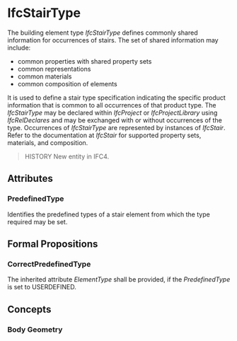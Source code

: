 # IfcStairType

The building element type _IfcStairType_ defines commonly shared information for occurrences of stairs. The set of shared information may include:

* common properties with shared property sets
* common representations
* common materials
* common composition of elements

It is used to define a stair type specification indicating the specific product information that is common to all occurrences of that product type. The _IfcStairType_ may be declared within _IfcProject_ or _IfcProjectLibrary_ using _IfcRelDeclares_ and may be exchanged with or without occurrences of the type. Occurrences of _IfcStairType_ are represented by instances of _IfcStair_. Refer to the documentation at _IfcStair_ for supported property sets, materials, and composition.

> HISTORY  New entity in IFC4.

## Attributes

### PredefinedType
Identifies the predefined types of a stair element from which the type required may be set.

## Formal Propositions

### CorrectPredefinedType
The inherited attribute _ElementType_ shall be provided, if the _PredefinedType_ is set to USERDEFINED.

## Concepts

### Body Geometry



